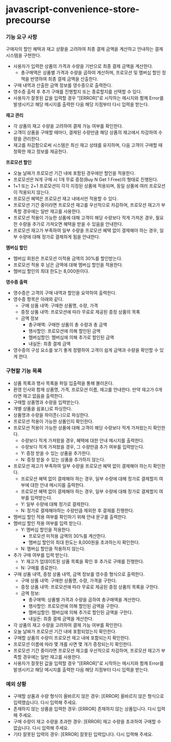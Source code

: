 # javascript-convenience-store-precourse

### 기능 요구 사항

구매자의 할인 혜택과 재고 상황을 고려하여 최종 결제 금액을 계산하고 안내하는 결제 시스템을 구현한다.

- 사용자가 입력한 상품의 가격과 수량을 기반으로 최종 결제 금액을 계산한다.
  - 총구매액은 상품별 가격과 수량을 곱하여 계산하며, 프로모션 및 멤버십 할인 정책을 반영하여 최종 결제 금액을 산출한다.
- 구매 내역과 산출한 금액 정보를 영수증으로 출력한다.
- 영수증 출력 후 추가 구매를 진행할지 또는 종료할지를 선택할 수 있다.
- 사용자가 잘못된 값을 입력할 경우 "[ERROR]"로 시작하는 메시지와 함께 Error를 발생시키고 해당 메시지를 출력한 다음 해당 지점부터 다시 입력을 받는다.

**재고 관리**

- 각 상품의 재고 수량을 고려하여 결제 가능 여부를 확인한다.
- 고객이 상품을 구매할 때마다, 결제된 수량만큼 해당 상품의 재고에서 차감하여 수량을 관리한다.
- 재고를 차감함으로써 시스템은 최신 재고 상태를 유지하며, 다음 고객이 구매할 때 정확한 재고 정보를 제공한다.

**프로모션 할인**

- 오늘 날짜가 프로모션 기간 내에 포함된 경우에만 할인을 적용한다.
- 프로모션은 N개 구매 시 1개 무료 증정(Buy N Get 1 Free)의 형태로 진행된다.
- 1+1 또는 2+1 프로모션이 각각 지정된 상품에 적용되며, 동일 상품에 여러 프로모션이 적용되지 않는다.
- 프로모션 혜택은 프로모션 재고 내에서만 적용할 수 있다.
- 프로모션 기간 중이라면 프로모션 재고를 우선적으로 차감하며, 프로모션 재고가 부족할 경우에는 일반 재고를 사용한다.
- 프로모션 적용이 가능한 상품에 대해 고객이 해당 수량보다 적게 가져온 경우, 필요한 수량을 추가로 가져오면 혜택을 받을 수 있음을 안내한다.
- 프로모션 재고가 부족하여 일부 수량을 프로모션 혜택 없이 결제해야 하는 경우, 일부 수량에 대해 정가로 결제하게 됨을 안내한다.

**멤버십 할인**

- 멤버십 회원은 프로모션 미적용 금액의 30%를 할인받는다.
- 프로모션 적용 후 남은 금액에 대해 멤버십 할인을 적용한다.
- 멤버십 할인의 최대 한도는 8,000원이다.

**영수증 출력**

- 영수증은 고객의 구매 내역과 할인을 요약하여 출력한다.
- 영수증 항목은 아래와 같다.
  - 구매 상품 내역: 구매한 상품명, 수량, 가격
  - 증정 상품 내역: 프로모션에 따라 무료로 제공된 증정 상품의 목록
  - 금액 정보
    - 총구매액: 구매한 상품의 총 수량과 총 금액
    - 행사할인: 프로모션에 의해 할인된 금액
    - 멤버십할인: 멤버십에 의해 추가로 할인된 금액
    - 내실돈: 최종 결제 금액
- 영수증의 구성 요소를 보기 좋게 정렬하여 고객이 쉽게 금액과 수량을 확인할 수 있게 한다.

### 구현할 기능 목록

- 상품 목록과 행사 목록을 파일 입출력을 통해 불러온다.
- 환영 인사와 함께 상품명, 가격, 프로모션 이름, 재고를 안내한다. 만약 재고가 0개라면 재고 없음을 출력한다.
- 구매할 상품명과 수량을 입력받는다.
- 개별 상품을 쉼표(,)로 파싱한다.
- 상품명과 수량을 하이픈(-)으로 파싱한다.
- 프로모션 적용이 가능한 상품인지 확인한다.
- 프로모션 적용이 가능한 상품에 대해 고객이 해당 수량보다 적게 가져왔는지 확인한다.
  - 수량보다 적게 가져왔을 경우, 혜택에 대한 안내 메시지를 출력한다.
  - 수량보다 적게 가져왔을 경우, 그 수량만큼 추가 여부를 입력받는다.
  - Y: 증정 받을 수 있는 상품을 추가한다.
  - N: 증정 받을 수 있는 상품을 추가하지 않는다.
- 프로모션 재고가 부족하여 일부 수량을 프로모션 혜택 없이 결제해야 하는지 확인한다.
  - 프로모션 혜택 없이 결제해야 하는 경우, 일부 수량에 대해 정가로 결제할지 여부에 대한 안내 메시지를 출력한다.
  - 프로모션 혜택 없이 결제해야 하는 경우, 일부 수량에 대해 정가로 결제할지 여부를 입력받는다.
  - Y: 일부 수량에 대해 정가로 결제한다.
  - N: 정가로 결제해야하는 수량만큼 제외한 후 결제를 진행한다.
- 멤버십 할인 적용 여부를 확인하기 위해 안내 문구를 출력한다.
- 멤버십 할인 적용 여부를 입력 받는다.
  - Y: 멤버십 할인을 적용한다.
    - 프로모션 미적용 금액의 30%를 계산한다.
    - 멤버십 할인의 최대 한도는 8,000원을 초과하는지 확인한다.
  - N: 멤버십 할인을 적용하지 않는다.
- 추가 구매 여부를 입력 받는다.
  - Y: 재고가 업데이트된 상품 목록을 확인 후 추가로 구매를 진행한다.
  - N: 구매를 종료한다.
- 구매 상품 내역, 증정 상품 내역, 금액 정보를 영수증 형식으로 출력한다.
  - 구매 상품 내역: 구매한 상품명, 수량, 가격을 구한다.
  - 증정 상품 내역: 프로모션에 따라 무료로 제공된 증정 상품의 목록을 구한다.
  - 금액 정보:
    - 총구매액: 상품별 가격과 수량을 곱하여 총구매액을 계산한다.
    - 행사할인: 프로모션에 의해 할인된 금액을 구한다.
    - 멤버십할인: 멤버십에 의해 추가로 할인된 금액을 구한다.
    - 내실돈: 최종 결제 금액을 계산한다.
- 각 상품의 재고 수량을 고려하여 결제 가능 여부를 확인한다.
- 오늘 날짜가 프로모션 기간 내에 포함되었는지 확인한다.
- 구매할 상품의 수량이 프로모션 재고 내에 포함되는지 확인한다.
- 프로모션 이름에 따라 몇 개를 사면 몇 개가 증정되는지 확인한다.
- 프로모션 기간 중이라면 프로모션 재고를 우선적으로 차감하며, 프로모션 재고가 부족할 경우에는 일반 재고를 사용한다.
- 사용자가 잘못된 값을 입력할 경우 "[ERROR]"로 시작하는 메시지와 함께 Error를 발생시키고 해당 메시지를 출력한 다음 해당 지점부터 다시 입력을 받는다.

### 예외 상황

- 구매할 상품과 수량 형식이 올바르지 않은 경우: [ERROR] 올바르지 않은 형식으로 입력했습니다. 다시 입력해 주세요.
- 존재하지 않는 상품을 입력한 경우: [ERROR] 존재하지 않는 상품입니다. 다시 입력해 주세요.
- 구매 수량이 재고 수량을 초과한 경우: [ERROR] 재고 수량을 초과하여 구매할 수 없습니다. 다시 입력해 주세요.
- 기타 잘못된 입력의 경우: [ERROR] 잘못된 입력입니다. 다시 입력해 주세요.
